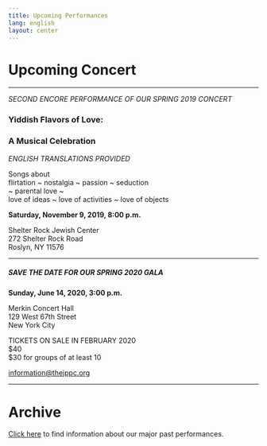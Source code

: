 ```yaml
---
title: Upcoming Performances
lang: english
layout: center
---
```


# Upcoming Concert
  
_____

*SECOND ENCORE PERFORMANCE OF OUR SPRING 2019 CONCERT*

### Yiddish Flavors of Love:
### A Musical Celebration

*ENGLISH TRANSLATIONS PROVIDED*

Songs about  
flirtation ~ nostalgia ~ passion ~ seduction  
~ parental love ~  
love of ideas ~ love of activities ~ love of objects

**Saturday, November 9, 2019, 8:00 p.m.**

Shelter Rock Jewish Center  
272 Shelter Rock Road  
Roslyn, NY 11576

_____

##### SAVE THE DATE FOR OUR SPRING 2020 GALA

**Sunday, June 14, 2020, 3:00 p.m.**

Merkin Concert Hall  
129 West 67th Street  
New York City

TICKETS ON SALE IN FEBRUARY 2020  
$40  
$30 for groups of at least 10  

[information@thejppc.org](mailto:information@thejppc.org)

_____

# Archive

[Click here](concerts_archive.html) to find information about our major past performances.

